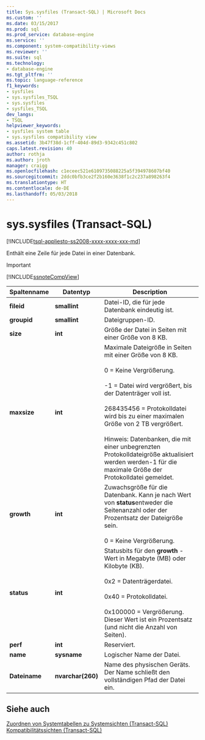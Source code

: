 ```yaml
---
title: Sys.sysfiles (Transact-SQL) | Microsoft Docs
ms.custom: ''
ms.date: 03/15/2017
ms.prod: sql
ms.prod_service: database-engine
ms.service: ''
ms.component: system-compatibility-views
ms.reviewer: ''
ms.suite: sql
ms.technology:
- database-engine
ms.tgt_pltfrm: ''
ms.topic: language-reference
f1_keywords:
- sysfiles
- sys.sysfiles_TSQL
- sys.sysfiles
- sysfiles_TSQL
dev_langs:
- TSQL
helpviewer_keywords:
- sysfiles system table
- sys.sysfiles compatibility view
ms.assetid: 3b47f38d-1cff-404d-89d3-9342c451c802
caps.latest.revision: 40
author: rothja
ms.author: jroth
manager: craigg
ms.openlocfilehash: c1eceec521e6109735088225a5f394978607bf40
ms.sourcegitcommit: 2ddc0bfb3ce2f2b160e3638f1c2c237a898263f4
ms.translationtype: HT
ms.contentlocale: de-DE
ms.lasthandoff: 05/03/2018
---
```

# <a name="syssysfiles-transact-sql"></a>sys.sysfiles (Transact-SQL)
[!INCLUDE[tsql-appliesto-ss2008-xxxx-xxxx-xxx-md](../../includes/tsql-appliesto-ss2008-xxxx-xxxx-xxx-md.md)]

  Enthält eine Zeile für jede Datei in einer Datenbank.  
  
> [!IMPORTANT]  
>  [!INCLUDE[ssnoteCompView](../../includes/ssnotecompview-md.md)]  
  
|Spaltenname|Datentyp|Description|  
|-----------------|---------------|-----------------|  
|**fileid**|**smallint**|Datei-ID, die für jede Datenbank eindeutig ist.|  
|**groupid**|**smallint**|Dateigruppen-ID.|  
|**size**|**int**|Größe der Datei in Seiten mit einer Größe von 8 KB.|  
|**maxsize**|**int**|Maximale Dateigröße in Seiten mit einer Größe von 8 KB.<br /><br /> 0 = Keine Vergrößerung.<br /><br /> -1 = Datei wird vergrößert, bis der Datenträger voll ist.<br /><br /> 268435456 = Protokolldatei wird bis zu einer maximalen Größe von 2 TB vergrößert.<br /><br /> Hinweis: Datenbanken, die mit einer unbegrenzten Protokolldateigröße aktualisiert werden werden-1 für die maximale Größe der Protokolldatei gemeldet.|  
|**growth**|**int**|Zuwachsgröße für die Datenbank. Kann je nach Wert von **status**entweder die Seitenanzahl oder der Prozentsatz der Dateigröße sein.<br /><br /> 0 = Keine Vergrößerung.|  
|**status**|**int**|Statusbits für den **growth** -Wert in Megabyte (MB) oder Kilobyte (KB).<br /><br /> 0x2 = Datenträgerdatei.<br /><br /> 0x40 = Protokolldatei.<br /><br /> 0x100000 = Vergrößerung. Dieser Wert ist ein Prozentsatz (und nicht die Anzahl von Seiten).|  
|**perf**|**int**|Reserviert.|  
|**name**|**sysname**|Logischer Name der Datei.|  
|**Dateiname**|**nvarchar(260)**|Name des physischen Geräts. Der Name schließt den vollständigen Pfad der Datei ein.|  
  
## <a name="see-also"></a>Siehe auch  
 [Zuordnen von Systemtabellen zu Systemsichten &#40;Transact-SQL&#41;](../../relational-databases/system-tables/mapping-system-tables-to-system-views-transact-sql.md)   
 [Kompatibilitätssichten &#40;Transact-SQL&#41;](~/relational-databases/system-compatibility-views/system-compatibility-views-transact-sql.md)  
  
  
